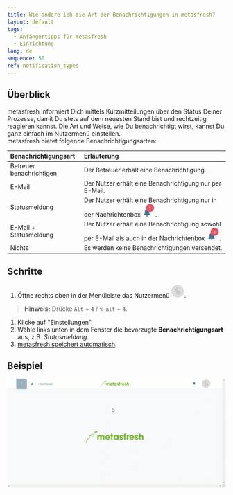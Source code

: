 ```yaml
---
title: Wie ändere ich die Art der Benachrichtigungen in metasfresh?
layout: default
tags:
  - Anfängertipps für metasfresh
  - Einrichtung
lang: de
sequence: 50
ref: notification_types
---
```


## Überblick
metasfresh informiert Dich mittels Kurzmitteilungen über den Status Deiner Prozesse, damit Du stets auf dem neuesten Stand bist und rechtzeitig reagieren kannst. Die Art und Weise, wie Du benachrichtigt wirst, kannst Du ganz einfach im Nutzermenü einstellen.<br>
metasfresh bietet folgende Benachrichtigungsarten:

| Benachrichtigungsart | Erläuterung |
| :--- | :--- |
| Betreuer benachrichtigen | Der Betreuer erhält eine Benachrichtigung. |
| E-Mail | Der Nutzer erhält eine Benachrichtigung nur per E-Mail. |
| Statusmeldung | Der Nutzer erhält eine Benachrichtigung nur in der Nachrichtenbox ![](assets/NotificationBell_WebUI.png). |
| E-Mail + Statusmeldung | Der Nutzer erhält eine Benachrichtigung sowohl per E-Mail als auch in der Nachrichtenbox ![](assets/NotificationBell_WebUI.png). |
| Nichts | Es werden keine Benachrichtigungen versendet. |

## Schritte
1. Öffne rechts oben in der Menüleiste das Nutzermenü ![](assets/UserMenu_Rabbit_WebUI.png).
 >**Hinweis:** Drücke `Alt` + `4` / `⌥ alt` + `4`.

1. Klicke auf "Einstellungen".
1. Wähle links unten in dem Fenster die bevorzugte **Benachrichtigungsart** aus, z.B. *Statusmeldung*.
1. [metasfresh speichert automatisch](Speicheranzeige).

## Beispiel
![](assets/Benachrichtigungsarten.gif)

